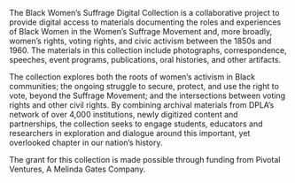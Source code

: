 The Black Women’s Suffrage Digital Collection is a collaborative project to provide digital access to materials documenting the roles and experiences of Black Women in the Women’s Suffrage Movement and, more broadly, women’s rights, voting rights, and civic activism between the 1850s and 1960. The materials in this collection include photographs, correspondence, speeches, event programs, publications, oral histories, and other artifacts. 

The collection explores both the roots of women’s activism in Black communities; the ongoing struggle to secure, protect, and use the right to vote, beyond the Suffrage Movement; and the intersections between voting rights and other civil rights. By combining archival materials from DPLA’s network of over 4,000 institutions, newly digitized content and partnerships, the collection seeks to engage students, educators and researchers in exploration and dialogue around this important, yet overlooked chapter in our nation’s history.

The grant for this collection is made possible through funding from Pivotal Ventures, A Melinda Gates Company. 
